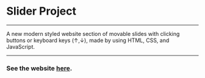 # Slider Project

---

A new modern styled website section of movable slides with clicking buttons or keyboard keys (↑,↓), made by using HTML, CSS, and JavaScript.

---

### See the website [here](https://tsimurkurchyshyn.github.io/Slider-Project/).
